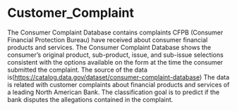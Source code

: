 # Customer_Complaint

The Consumer Complaint Database contains complaints CFPB (Consumer Financial Protection Bureau) have received about consumer financial products and services. The Consumer Complaint Database shows the consumer’s original product, sub-product, issue, and sub-issue selections consistent with the options available on the form at the time the consumer submitted the complaint.
The source of the data is(https://catalog.data.gov/dataset/consumer-complaint-database)
The data is related with customer complaints about financial products and services of a leading North American Bank. The classification goal is to predict if the bank disputes the allegations contained in the complaint. 
